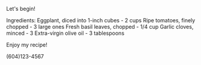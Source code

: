 Let's begin!

Ingredients:
Eggplant, diced into 1-inch cubes - 2 cups
Ripe tomatoes, finely chopped - 3 large ones
Fresh basil leaves, chopped - 1/4 cup
Garlic cloves, minced - 3
Extra-virgin olive oil - 3 tablespoons

Enjoy my recipe!

(604)123-4567
